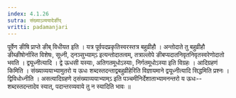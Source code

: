 ```yaml
---
index: 4.1.26
sutra: संख्याऽव्ययादेर्ङीप्‌
vritti: padamanjari
---
```


 पूर्वेण ङीषि प्राप्ते ङीब् विधीयत इति । यत्र पूर्वपदप्रकृतिस्वरस्तत्र बहुव्रीहौ । अन्तोदाते तु बहुव्रीहौ ङीब्ङीषोर्नास्ति विशेषः, सूध्नी, ठ्नञ्सुभ्याम्ऽ इत्यन्तोदातत्वम्, तत्राल्लोपे ङीबप्यदातनिवृतनिवृतस्वरेणोदातो भवति । द्व्यूध्नीत्यादि । द्वे ऊधसी यस्याः, अतिगतमूधोऽस्याः, निर्गतमूधोऽस्या इति विग्रहः । आदिग्रहणं किमिति । संख्याव्ययाभ्यामुतरो य ऊधः शब्दस्तदन्ताद्वबहुव्रीहेरिति विज्ञायमाने द्वयूध्नीत्यादि सिद्धमिति प्रश्नः । द्विविधोध्नीति । असत्यादिग्रहणे ठ्संख्याव्ययाभ्याम्ऽ इति पञ्चमीनिर्देशाताभ्यामनन्तरो य ऊधः--शब्दस्तदन्तादेव स्यात्, पदान्तरव्यवाये तु न स्यादिति भावः ॥